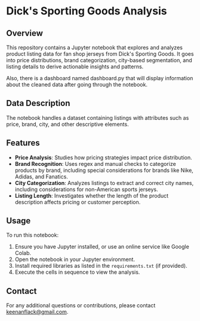 # Dick's Sporting Goods Analysis

## Overview
This repository contains a  Jupyter notebook that explores and analyzes product listing data for fan shop jerseys from Dick's Sporting Goods. It goes into price distributions, brand categorization, city-based segmentation, and listing details to derive actionable insights and patterns. 

Also, there is a dashboard named dashboard.py that will display information about the cleaned data after going through the notebook.

## Data Description
The notebook handles a dataset containing listings with attributes such as price, brand, city, and other descriptive elements. 

## Features
- **Price Analysis**: Studies how pricing strategies impact price distribution.
- **Brand Recognition**: Uses regex and manual checks to categorize products by brand, including special considerations for brands like Nike, Adidas, and Fanatics.
- **City Categorization**: Analyzes listings to extract and correct city names, including considerations for non-American sports jerseys.
- **Listing Length**: Investigates whether the length of the product description affects pricing or customer perception.

## Usage
To run this notebook:
1. Ensure you have Jupyter installed, or use an online service like Google Colab.
2. Open the notebook in your Jupyter environment.
3. Install required libraries as listed in the `requirements.txt` (if provided).
4. Execute the cells in sequence to view the analysis.

## Contact
For any additional questions or contributions, please contact keenanflack@gmail.com.
